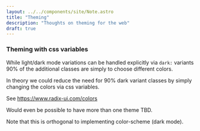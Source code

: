 ```yaml
---
layout: ../../components/site/Note.astro
title: "Theming"
description: "Thoughts on theming for the web"
draft: true
---
```


### Theming with css variables

While light/dark mode variations can be handled explicitly via `dark:` variants
90% of the additional classes are simply to choose different colors.

In theory we could reduce the need for 90% dark variant classes by simply changing
the colors via css variables.

See https://www.radix-ui.com/colors

Would even be possible to have more than one theme TBD.

Note that this is orthogonal to implementing color-scheme (dark mode).